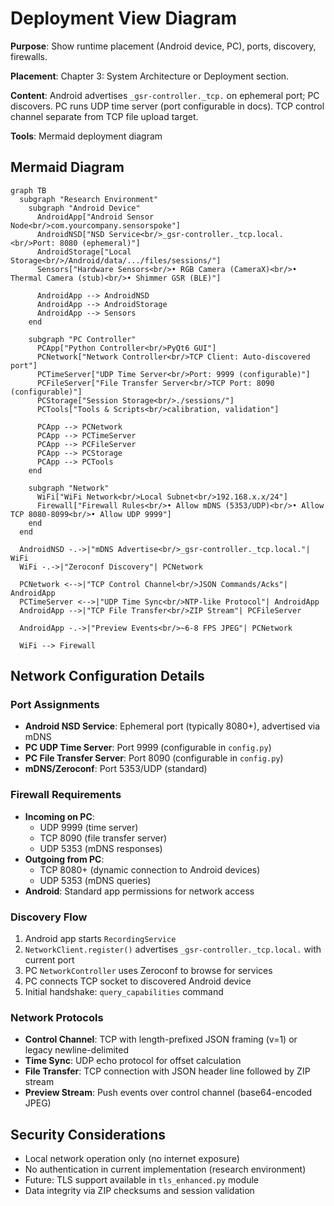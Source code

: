 # Deployment View Diagram  

**Purpose**: Show runtime placement (Android device, PC), ports, discovery, firewalls.

**Placement**: Chapter 3: System Architecture or Deployment section.

**Content**: Android advertises `_gsr-controller._tcp.` on ephemeral port; PC discovers. PC runs UDP time server (port configurable in docs). TCP control channel separate from TCP file upload target.

**Tools**: Mermaid deployment diagram

## Mermaid Diagram

```mermaid
graph TB
  subgraph "Research Environment"
    subgraph "Android Device"
      AndroidApp["Android Sensor Node<br/>com.yourcompany.sensorspoke"]
      AndroidNSD["NSD Service<br/>_gsr-controller._tcp.local.<br/>Port: 8080 (ephemeral)"]
      AndroidStorage["Local Storage<br/>/Android/data/.../files/sessions/"]
      Sensors["Hardware Sensors<br/>• RGB Camera (CameraX)<br/>• Thermal Camera (stub)<br/>• Shimmer GSR (BLE)"]
      
      AndroidApp --> AndroidNSD
      AndroidApp --> AndroidStorage  
      AndroidApp --> Sensors
    end
    
    subgraph "PC Controller"
      PCApp["Python Controller<br/>PyQt6 GUI"]
      PCNetwork["Network Controller<br/>TCP Client: Auto-discovered port"]
      PCTimeServer["UDP Time Server<br/>Port: 9999 (configurable)"]
      PCFileServer["File Transfer Server<br/>TCP Port: 8090 (configurable)"] 
      PCStorage["Session Storage<br/>./sessions/"]
      PCTools["Tools & Scripts<br/>calibration, validation"]
      
      PCApp --> PCNetwork
      PCApp --> PCTimeServer
      PCApp --> PCFileServer
      PCApp --> PCStorage
      PCApp --> PCTools
    end
    
    subgraph "Network"
      WiFi["WiFi Network<br/>Local Subnet<br/>192.168.x.x/24"]
      Firewall["Firewall Rules<br/>• Allow mDNS (5353/UDP)<br/>• Allow TCP 8080-8099<br/>• Allow UDP 9999"]
    end
  end
  
  AndroidNSD -.->|"mDNS Advertise<br/>_gsr-controller._tcp.local."| WiFi
  WiFi -.->|"Zeroconf Discovery"| PCNetwork
  
  PCNetwork <-->|"TCP Control Channel<br/>JSON Commands/Acks"| AndroidApp
  PCTimeServer <-->|"UDP Time Sync<br/>NTP-like Protocol"| AndroidApp
  AndroidApp -->|"TCP File Transfer<br/>ZIP Stream"| PCFileServer
  
  AndroidApp -.->|"Preview Events<br/>~6-8 FPS JPEG"| PCNetwork
  
  WiFi --> Firewall
```

## Network Configuration Details

### Port Assignments
- **Android NSD Service**: Ephemeral port (typically 8080+), advertised via mDNS
- **PC UDP Time Server**: Port 9999 (configurable in `config.py`)
- **PC File Transfer Server**: Port 8090 (configurable in `config.py`)  
- **mDNS/Zeroconf**: Port 5353/UDP (standard)

### Firewall Requirements
- **Incoming on PC**: 
  - UDP 9999 (time server)
  - TCP 8090 (file transfer server)
  - UDP 5353 (mDNS responses)
- **Outgoing from PC**:
  - TCP 8080+ (dynamic connection to Android devices)
  - UDP 5353 (mDNS queries)
- **Android**: Standard app permissions for network access

### Discovery Flow
1. Android app starts `RecordingService`
2. `NetworkClient.register()` advertises `_gsr-controller._tcp.local.` with current port
3. PC `NetworkController` uses Zeroconf to browse for services
4. PC connects TCP socket to discovered Android device
5. Initial handshake: `query_capabilities` command

### Network Protocols
- **Control Channel**: TCP with length-prefixed JSON framing (v=1) or legacy newline-delimited
- **Time Sync**: UDP echo protocol for offset calculation  
- **File Transfer**: TCP connection with JSON header line followed by ZIP stream
- **Preview Stream**: Push events over control channel (base64-encoded JPEG)

## Security Considerations
- Local network operation only (no internet exposure)
- No authentication in current implementation (research environment)
- Future: TLS support available in `tls_enhanced.py` module
- Data integrity via ZIP checksums and session validation